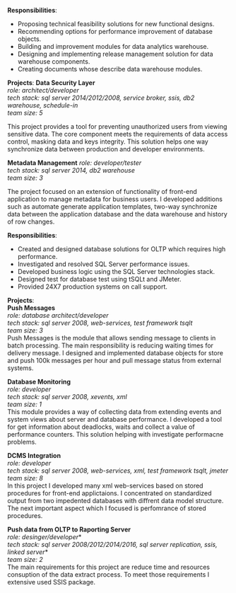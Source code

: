 **Responsibilities**:  
- Proposing technical feasibility solutions for new functional designs.  
- Recommending options for performance improvement of database objects.  
- Building and improvement modules for data analytics warehouse.  
- Designing and implementing release management solution for data warehouse components.  
- Creating documents whose describe data warehouse modules.  

**Projects**:
**Data Security Layer**  
*role: architect/developer*    
*tech stack: sql server 2014/2012/2008, service broker, ssis, db2 warehouse, schedule-in*  
*team size: 5*  

This project provides a tool for preventing unauthorized users from viewing sensitive data. The core component meets the requirements of data access control, masking data and keys integrity. This solution helps one way synchronize data between production and developer environments. 

**Metadata Management**
*role: developer/tester*  
*tech stack: sql server 2014, db2 warehouse*  
*team size: 3*  

The project focused on an extension of functionality of front-end application to manage metadata for business users. I developed additions such as automate generate application templates, two-way synchronize data between the application database and the data warehouse and history of row changes.

**Responsibilities**:  
- Created and designed database solutions for OLTP which requires high performance.  
- Investigated and resolved SQL Server performance issues.  
- Developed business logic using the SQL Server technologies stack.  
- Designed test for database test using tSQLt and JMeter.  
- Provided 24X7 production systems on call support.  

**Projects**:  
**Push Messages**  
*role: database architect/developer*  
*tech stack: sql server 2008, web-services, test framework tsqlt*  
*team size: 3*  
Push Messages is the module that allows sending message to clients in batch processing. The main responsibility is reducing waiting times for delivery message. I designed and implemented database objects for store and push 100k messages per hour and pull message status from external systems.

**Database Monitoring**  
*role: developer*  
*tech stack: sql server 2008, xevents, xml*  
*team size: 1*  
This module provides a way of collecting data from extending events and system views about server and database performance. I developed a tool for get information about deadlocks, waits and collect a value of performance counters. This solution helping with investigate performacne problems.

**DCMS Integration**  
*role: developer*  
*tech stack: sql server 2008, web-services, xml, test framework tsqlt, jmeter*  
*team size: 8*  
In this project I developed many xml web-services based on stored procedures for front-end applictaions. I concentrated on standardized output from two impedented databases with diffrent data model structure. The next important aspect which I focused is perfomrance of stored procedures.

**Push data from OLTP to Raporting Server**  
*role: desinger/developer**  
*tech stack: sql server 2008/2012/2014/2016, sql server replication, ssis, linked server**  
*team size: 2*  
The main requirements for this project are reduce time and resources consuption of the data extract process. To meet those requirements I extensive used SSIS package. 

